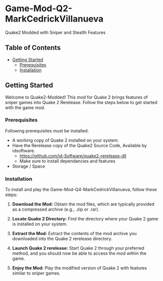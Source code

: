# Game-Mod-Q2-MarkCedrickVillanueva

Quake2 Modded with Sniper and Stealth Features

## Table of Contents

- [Getting Started](#getting-started)
  - [Prerequisites](#prerequisites)
  - [Installation](#installation)

## Getting Started

Welcome to Quake2-Modded! 
This mod for Quake 2 brings features of sniper games into Quake 2 Rerelease. Follow the steps below to get started with the game mod.

### Prerequisites

Following prerequisites must be  installed:

- A working copy of Quake 2 installed on your system.
- Have the Rerelease copy of the Quake2 Source Code, Available by idsoftware.
  - https://github.com/id-Software/quake2-rerelease-dll
  - Make sure to install dependancies and features
- Storage / Space

### Installation

To install and play the Game-Mod-Q4-MarkCedrickVillanueva, follow these steps:

1. **Download the Mod:** Obtain the mod files, which are typically provided as a compressed archive (e.g., .zip or .rar). 

2. **Locate Quake 2 Directory:** Find the directory where your Quake 2 game is installed on your system. 

3. **Extract the Mod:** Extract the contents of the mod archive you downloaded into the Quake 2 rerelease directory.

4. **Launch Quake 2 rerelease:** Start Quake 2 through your preferred method, and you should now be able to access the mod within the game.

5. **Enjoy the Mod:** Play the modified version of Quake 2 with features similar to sniper games.
